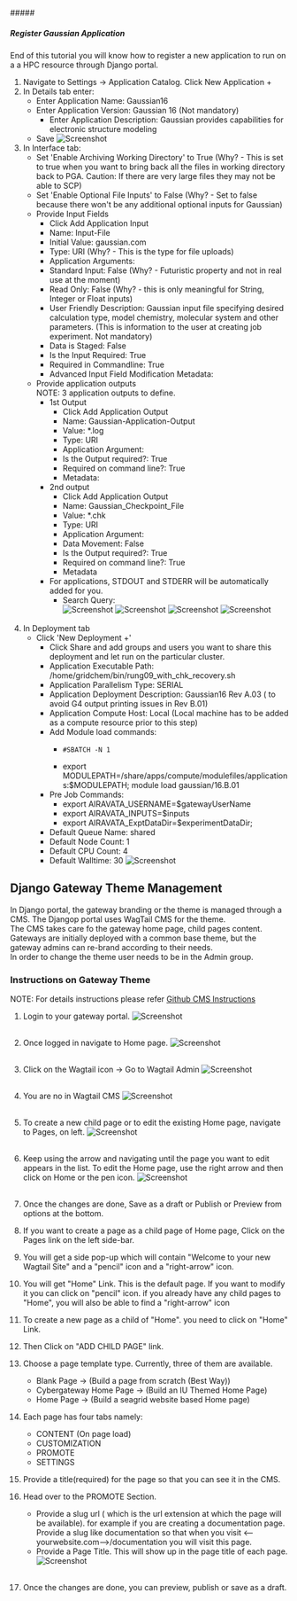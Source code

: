 #####<h5 id="GaussianJob">Register Gaussian Application</h5>
End of this tutorial you will know how to register a new application to run on a a HPC resource through Django portal.

1. Navigate to Settings &rarr; Application Catalog. Click New Application +
2. In Details tab enter:
    - Enter Application Name: Gaussian16
    - Enter Application Version: Gaussian 16 (Not mandatory)
        - Enter Application Description: Gaussian provides capabilities for electronic structure modeling
    - Save
![Screenshot](../img/gau-app-detail-tab.png)
3. In Interface tab:
    - Set 'Enable Archiving Working Directory' to True (Why? - This is set to true when you want to bring back all the files in working directory back to PGA. Caution: If there are very large files they may not be able to SCP)
    - Set 'Enable Optional File Inputs' to False (Why? - Set to false because there won't be any additional optional inputs for Gaussian)
    - Provide Input Fields
        - Click Add Application Input
        - Name: Input-File
        - Initial Value: gaussian.com
        - Type: URI (Why? - This is the type for file uploads)
        - Application Arguments:
        - Standard Input: False (Why? - Futuristic property and not in real use at the moment)
        - Read Only: False (Why? - this is only meaningful for String, Integer or Float inputs)
        - User Friendly Description: Gaussian input file specifying desired calculation type, model chemistry, molecular system and other parameters. (This is information to the user at creating job experiment. Not mandatory)
        - Data is Staged: False
        - Is the Input Required: True
        - Required in Commandline: True
        - Advanced Input Field Modification Metadata:
    - Provide application outputs</br>
    NOTE: 3 application outputs to define. </br>
        - 1st Output
            - Click Add Application Output
            - Name: Gaussian-Application-Output
            - Value: *.log
            - Type: URI
            - Application Argument:
            - Is the Output required?: True
            - Required on command line?: True
            - Metadata: 
        - 2nd output
            - Click Add Application Output
            - Name: Gaussian_Checkpoint_File
            - Value: *.chk
            - Type: URI
            - Application Argument:
            - Data Movement: False
            - Is the Output required?: True
            - Required on command line?: True
            - Metadata
        - For applications, STDOUT and STDERR will be automatically added for you.
            - Search Query:</br>
![Screenshot](../img/gau-app-input.png)
![Screenshot](../img/gau-app-output1.png)
![Screenshot](../img/gau-app-output2.png)
![Screenshot](../img/gau-app-output3.png)
</br></br>
3. In Deployment tab
    - Click 'New Deployment +'
        - Click Share and add groups and users you want to share this deployment and let run on the particular cluster.
        - Application Executable Path: /home/gridchem/bin/rung09_with_chk_recovery.sh
        - Application Parallelism Type: SERIAL </br>
        - Application Deployment Description: Gaussian16 Rev A.03 ( to avoid G4 output printing issues in Rev B.01)
        - Application Compute Host: Local (Local machine has to be added as a compute resource prior to this step)
        - Add Module load commands: 
            - <pre><code>#SBATCH -N 1</code></pre>
            - export MODULEPATH=/share/apps/compute/modulefiles/applications:$MODULEPATH; module load gaussian/16.B.01
        - Pre Job Commands:
            - export AIRAVATA_USERNAME=$gatewayUserName
            - export AIRAVATA_INPUTS=$inputs
            - export AIRAVATA_ExptDataDir=$experimentDataDir;
        - Default Queue Name: shared
        - Default Node Count: 1
        - Default CPU Count: 4
        - Default Walltime: 30
![Screenshot](../img/gau-app-dep.png)




## Django Gateway Theme Management
In Django portal, the gateway branding or the theme is managed through a CMS. The Djangop portal uses WagTail CMS for the theme.<br>
The CMS takes care fo the gateway home page, child pages content. <br>
Gateways are initially deployed with a common base theme, but the gateway admins can re-brand according to their needs.<br>
In order to change the theme user needs to be in the Admin group.<br>

### Instructions on Gateway Theme
NOTE: For details instructions please refer <a href="https://github.com/apache/airavata-django-portal/blob/master/docs/cms.md" target="_blank"> Github CMS Instructions</a>

1. Login to your gateway portal.
![Screenshot](../img/login-page.png) <br></br>

2. Once logged in navigate to Home page.
![Screenshot](../img/home-page.png)<br></br>

3. Click on the Wagtail icon → Go to Wagtail Admin
![Screenshot](../img/home-page2.png)<br></br>

4. You are no in Wagtail CMS
![Screenshot](../img/wagtail-home.png)<br></br>

5. To create a new child page or to edit the existing Home page, navigate to Pages, on left.
![Screenshot](../img/wagtail-nav.png)<br></br>

6. Keep using the arrow and navigating until the page you want to edit appears in the list. To edit the Home page, use the right arrow and then click on Home or the pen icon.
![Screenshot](../img/wagtail-home-edit.png)<br></br>

7. Once the changes are done, Save as a draft or Publish or Preview from options at the bottom.
8. If you want to create a page as a child page of Home page, Click on the Pages link on the left side-bar.
9. You will get a side pop-up which will contain "Welcome to your new Wagtail Site" and a "pencil" icon and a "right-arrow" icon.
10. You will get "Home" Link. This is the default page. If you want to modify it you can click on "pencil" icon. if you already have any child pages to "Home", you will also be able to find a "right-arrow" icon
11. To create a new page as a child of "Home". you need to click on "Home" Link.
12. Then Click on "ADD CHILD PAGE" link.
13. Choose a page template type. Currently, three of them are available.
    - Blank Page -> (Build a page from scratch (Best Way))
    - Cybergateway Home Page -> (Build an IU Themed Home Page)
    - Home Page -> (Build a seagrid website based Home page)
14. Each page has four tabs namely:
    - CONTENT (On page load)
    - CUSTOMIZATION
    - PROMOTE
    - SETTINGS
15. Provide a title(required) for the page so that you can see it in the CMS.
16. Head over to the PROMOTE Section.
    - Provide a slug url ( which is the url extension at which the page will be available). for example if you are creating a documentation page. Provide a slug like documentation so that when you visit <--yourwebsite.com-->/documentation you will visit this page.
    - Provide a Page Title. This will show up in the page title of each page.
![Screenshot](../img/wagtail-child-edit.png)<br></br>  

17. Once the changes are done, you can preview, publish or save as a draft.

 



